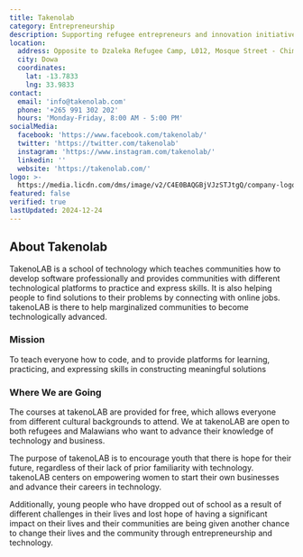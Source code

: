 ```yaml
---
title: Takenolab
category: Entrepreneurship
description: Supporting refugee entrepreneurs and innovation initiatives.
location:
  address: Opposite to Dzaleka Refugee Camp, L012, Mosque Street - Chimtengo
  city: Dowa
  coordinates:
    lat: -13.7833
    lng: 33.9833
contact:
  email: 'info@takenolab.com'
  phone: '+265 991 302 202'
  hours: 'Monday-Friday, 8:00 AM - 5:00 PM'
socialMedia:
  facebook: 'https://www.facebook.com/takenolab/'
  twitter: 'https://twitter.com/takenolab'
  instagram: 'https://www.instagram.com/takenolab/'
  linkedin: ''
  website: 'https://takenolab.com/'
logo: >-
  https://media.licdn.com/dms/image/v2/C4E0BAQGBjVJzSTJtgQ/company-logo_400_400/company-logo_400_400/0/1668553422687/takenolab_logo?e=2147483647&v=beta&t=FU6wn557OB-2uncAqU5PLLhnA0PvqiDPqhNlPCJ_h0k
featured: false
verified: true
lastUpdated: 2024-12-24
---
```


## About Takenolab

TakenoLAB is a school of technology which teaches communities how to develop software professionally and provides communities with different technological platforms to practice and express skills. It is also helping people to find solutions to their problems by connecting with online jobs. takenoLAB is there to help marginalized communities to become technologically advanced.

### Mission

To teach everyone how to code, and to provide platforms for learning, practicing, and expressing skills in constructing meaningful solutions

### Where We are Going

The courses at takenoLAB are provided for free, which allows everyone from different cultural backgrounds to attend. We at takenoLAB are open to both refugees and Malawians who want to advance their knowledge of technology and business. 

The purpose of takenoLAB is to encourage youth that there is hope for their future, regardless of their lack of prior familiarity with technology. takenoLAB centers on empowering women to start their own businesses and advance their careers in technology. 

Additionally, young people who have dropped out of school as a result of different challenges in their lives and lost hope of having a significant impact on their lives and their communities are being given another chance to change their lives and the community through entrepreneurship and technology.
